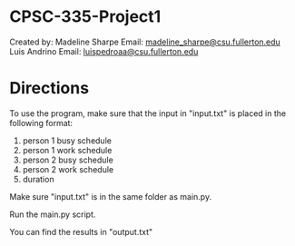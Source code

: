 # CPSC-335-Project1 
Created by:
Madeline Sharpe    Email: madeline_sharpe@csu.fullerton.edu
Luis Andrino       Email: luispedroaa@csu.fullerton.edu

# Directions
To use the program, make sure that the input in "input.txt" is placed in the following format:
1. person 1 busy schedule
2. person 1 work schedule
3. person 2 busy schedule
4. person 2 work schedule
5. duration

Make sure "input.txt" is in the same folder as main.py.

Run the main.py script.

You can find the results in "output.txt"
